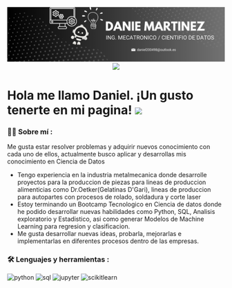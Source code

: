 <div id="header" align="center">
  <img decoding="async" src="https://github.com/DanMar2004/DanMar2004/blob/main/banner%20github.png" width="800"/>
</div>


<div id="header" align="center">
  <img decoding="async" src="https://img.shields.io/badge/LinkedIn-0077B5?style=for-the-badge&logo=linkedin&logoColor=white" href="https://www.linkedin.com/in/daniel-martinez-mendez-5b0600179"/>
</div>

<h1>
  Hola me llamo Daniel. ¡Un gusto tenerte en mi pagina!
  <img decoding="async" src="https://media.giphy.com/media/hvRJCLFzcasrR4ia7z/giphy.gif" width="30px"/>
</h1>

 <div id="header" align="left">

### :man_technologist: Sobre mí :

Me gusta estar resolver problemas y adquirir nuevos conocimiento con cada uno de ellos, actualmente busco aplicar y desarrollas mis conocimiento en Ciencia de Datos 
* Tengo experiencia en la industria metalmecanica donde desarrolle proyectos para la produccion de piezas para lineas de produccion alimenticias como Dr.Oetker(Gelatinas D'Gari), lineas de produccion para autopartes con procesos de rolado, soldadura y corte laser
* Estoy terminando un Bootcamp Tecnologico en Ciencia de datos donde he podido desarrollar nuevas habilidades como Python, SQL, Analisis exploratorio y Estadistico, asi como generar Modelos de Machine Learning para regresion y clasificacion.
* Me gusta desarrollar nuevas ideas, probarla, mejorarlas e implementarlas en diferentes procesos dentro de las empresas.

### :hammer_and_wrench: Lenguajes y herramientas :
<div id="header" align="left">
    <img decoding="async" src="https://www.pontia.tech/wp-content/uploads/2023/10/python.jpg" alt="python"/>
  </a>
    <img decoding="async" src="https://www.pontia.tech/wp-content/uploads/2023/10/sql.jpg" alt="sql"/>
  </a>
 <img decoding="async" src="https://www.pontia.tech/wp-content/uploads/2023/10/jupyter.jpg" alt="jupyter"/>
  </a>
 <img decoding="async" src="https://www.pontia.tech/wp-content/uploads/2023/10/scikit-learn.jpg" alt="scikitlearn"/>
  </a>

</div>
